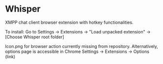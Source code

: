 Whisper
=======

XMPP chat client browser extension with hotkey functionalities.



To install:
Go to Settings -> Extensions -> "Load unpacked extension" -> [Choose Whisper root folder]


Icon.png for browser action currently missing from repository.
Alternatively, options page is accessible in Chrome Settings -> Extensions -> Options (link)


